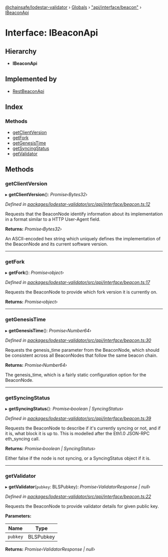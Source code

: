 [@chainsafe/lodestar-validator](../README.md) › [Globals](../globals.md) › ["api/interface/beacon"](../modules/_api_interface_beacon_.md) › [IBeaconApi](_api_interface_beacon_.ibeaconapi.md)

# Interface: IBeaconApi

## Hierarchy

* **IBeaconApi**

## Implemented by

* [RestBeaconApi](../classes/_api_impl_rest_beacon_beacon_.restbeaconapi.md)

## Index

### Methods

* [getClientVersion](_api_interface_beacon_.ibeaconapi.md#getclientversion)
* [getFork](_api_interface_beacon_.ibeaconapi.md#getfork)
* [getGenesisTime](_api_interface_beacon_.ibeaconapi.md#getgenesistime)
* [getSyncingStatus](_api_interface_beacon_.ibeaconapi.md#getsyncingstatus)
* [getValidator](_api_interface_beacon_.ibeaconapi.md#getvalidator)

## Methods

###  getClientVersion

▸ **getClientVersion**(): *Promise‹Bytes32›*

*Defined in [packages/lodestar-validator/src/api/interface/beacon.ts:12](https://github.com/ChainSafe/lodestar/blob/af95f0522/packages/lodestar-validator/src/api/interface/beacon.ts#L12)*

Requests that the BeaconNode identify information about its
implementation in a format similar to a HTTP User-Agent field.

**Returns:** *Promise‹Bytes32›*

An ASCII-encoded hex string which
uniquely defines the implementation of the BeaconNode and its current software version.

___

###  getFork

▸ **getFork**(): *Promise‹object›*

*Defined in [packages/lodestar-validator/src/api/interface/beacon.ts:17](https://github.com/ChainSafe/lodestar/blob/af95f0522/packages/lodestar-validator/src/api/interface/beacon.ts#L17)*

Requests the BeaconNode to provide which fork version it is currently on.

**Returns:** *Promise‹object›*

___

###  getGenesisTime

▸ **getGenesisTime**(): *Promise‹Number64›*

*Defined in [packages/lodestar-validator/src/api/interface/beacon.ts:30](https://github.com/ChainSafe/lodestar/blob/af95f0522/packages/lodestar-validator/src/api/interface/beacon.ts#L30)*

Requests the genesis_time parameter from the BeaconNode,
which should be consistent across all BeaconNodes that follow the same beacon chain.

**Returns:** *Promise‹Number64›*

The genesis_time,
which is a fairly static configuration option for the BeaconNode.

___

###  getSyncingStatus

▸ **getSyncingStatus**(): *Promise‹boolean | SyncingStatus›*

*Defined in [packages/lodestar-validator/src/api/interface/beacon.ts:39](https://github.com/ChainSafe/lodestar/blob/af95f0522/packages/lodestar-validator/src/api/interface/beacon.ts#L39)*

Requests the BeaconNode to describe if it's currently syncing or not,
and if it is, what block it is up to.
This is modelled after the Eth1.0 JSON-RPC eth_syncing call.

**Returns:** *Promise‹boolean | SyncingStatus›*

Either false if the node is not syncing,
or a SyncingStatus object if it is.

___

###  getValidator

▸ **getValidator**(`pubkey`: BLSPubkey): *Promise‹ValidatorResponse | null›*

*Defined in [packages/lodestar-validator/src/api/interface/beacon.ts:22](https://github.com/ChainSafe/lodestar/blob/af95f0522/packages/lodestar-validator/src/api/interface/beacon.ts#L22)*

Requests the BeaconNode to provide validator details for given public key.

**Parameters:**

Name | Type |
------ | ------ |
`pubkey` | BLSPubkey |

**Returns:** *Promise‹ValidatorResponse | null›*
